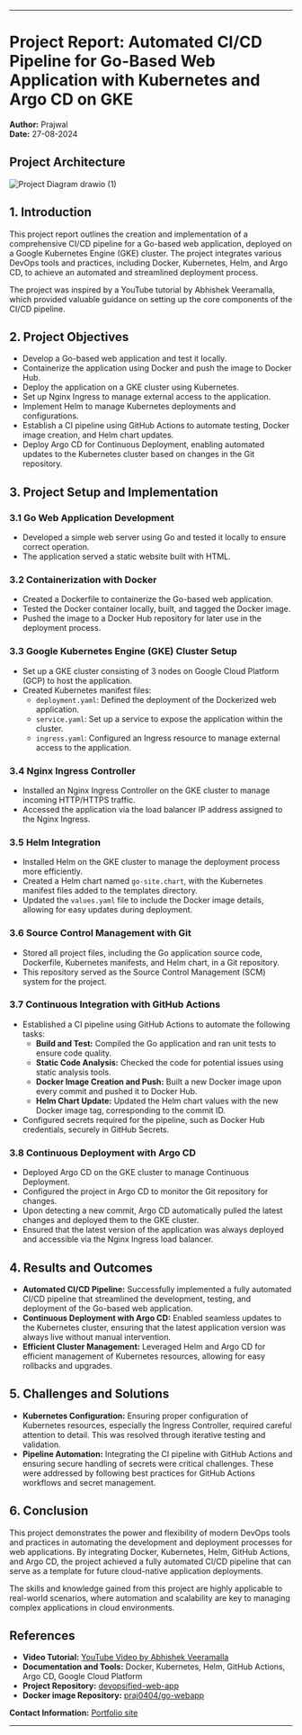 
---

# Project Report: Automated CI/CD Pipeline for Go-Based Web Application with Kubernetes and Argo CD on GKE

**Author:** Prajwal  
**Date:** 27-08-2024 

## Project Architecture
![Project Diagram drawio (1)](https://github.com/user-attachments/assets/4c1784f9-f1d5-4cfb-8b7e-46effdb44d1d)

## 1. Introduction

This project report outlines the creation and implementation of a comprehensive CI/CD pipeline for a Go-based web application, deployed on a Google Kubernetes Engine (GKE) cluster. The project integrates various DevOps tools and practices, including Docker, Kubernetes, Helm, and Argo CD, to achieve an automated and streamlined deployment process.

The project was inspired by a YouTube tutorial by Abhishek Veeramalla, which provided valuable guidance on setting up the core components of the CI/CD pipeline.

## 2. Project Objectives

- Develop a Go-based web application and test it locally.
- Containerize the application using Docker and push the image to Docker Hub.
- Deploy the application on a GKE cluster using Kubernetes.
- Set up Nginx Ingress to manage external access to the application.
- Implement Helm to manage Kubernetes deployments and configurations.
- Establish a CI pipeline using GitHub Actions to automate testing, Docker image creation, and Helm chart updates.
- Deploy Argo CD for Continuous Deployment, enabling automated updates to the Kubernetes cluster based on changes in the Git repository.

## 3. Project Setup and Implementation

### 3.1 Go Web Application Development
- Developed a simple web server using Go and tested it locally to ensure correct operation.
- The application served a static website built with HTML.

### 3.2 Containerization with Docker
- Created a Dockerfile to containerize the Go-based web application.
- Tested the Docker container locally, built, and tagged the Docker image.
- Pushed the image to a Docker Hub repository for later use in the deployment process.

### 3.3 Google Kubernetes Engine (GKE) Cluster Setup
- Set up a GKE cluster consisting of 3 nodes on Google Cloud Platform (GCP) to host the application.
- Created Kubernetes manifest files:
  - `deployment.yaml`: Defined the deployment of the Dockerized web application.
  - `service.yaml`: Set up a service to expose the application within the cluster.
  - `ingress.yaml`: Configured an Ingress resource to manage external access to the application.

### 3.4 Nginx Ingress Controller
- Installed an Nginx Ingress Controller on the GKE cluster to manage incoming HTTP/HTTPS traffic.
- Accessed the application via the load balancer IP address assigned to the Nginx Ingress.

### 3.5 Helm Integration
- Installed Helm on the GKE cluster to manage the deployment process more efficiently.
- Created a Helm chart named `go-site.chart`, with the Kubernetes manifest files added to the templates directory.
- Updated the `values.yaml` file to include the Docker image details, allowing for easy updates during deployment.

### 3.6 Source Control Management with Git
- Stored all project files, including the Go application source code, Dockerfile, Kubernetes manifests, and Helm chart, in a Git repository.
- This repository served as the Source Control Management (SCM) system for the project.

### 3.7 Continuous Integration with GitHub Actions
- Established a CI pipeline using GitHub Actions to automate the following tasks:
  - **Build and Test:** Compiled the Go application and ran unit tests to ensure code quality.
  - **Static Code Analysis:** Checked the code for potential issues using static analysis tools.
  - **Docker Image Creation and Push:** Built a new Docker image upon every commit and pushed it to Docker Hub.
  - **Helm Chart Update:** Updated the Helm chart values with the new Docker image tag, corresponding to the commit ID.
- Configured secrets required for the pipeline, such as Docker Hub credentials, securely in GitHub Secrets.

### 3.8 Continuous Deployment with Argo CD
- Deployed Argo CD on the GKE cluster to manage Continuous Deployment.
- Configured the project in Argo CD to monitor the Git repository for changes.
- Upon detecting a new commit, Argo CD automatically pulled the latest changes and deployed them to the GKE cluster.
- Ensured that the latest version of the application was always deployed and accessible via the Nginx Ingress load balancer.

## 4. Results and Outcomes
- **Automated CI/CD Pipeline:** Successfully implemented a fully automated CI/CD pipeline that streamlined the development, testing, and deployment of the Go-based web application.
- **Continuous Deployment with Argo CD:** Enabled seamless updates to the Kubernetes cluster, ensuring that the latest application version was always live without manual intervention.
- **Efficient Cluster Management:** Leveraged Helm and Argo CD for efficient management of Kubernetes resources, allowing for easy rollbacks and upgrades.

## 5. Challenges and Solutions
- **Kubernetes Configuration:** Ensuring proper configuration of Kubernetes resources, especially the Ingress Controller, required careful attention to detail. This was resolved through iterative testing and validation.
- **Pipeline Automation:** Integrating the CI pipeline with GitHub Actions and ensuring secure handling of secrets were critical challenges. These were addressed by following best practices for GitHub Actions workflows and secret management.

## 6. Conclusion
This project demonstrates the power and flexibility of modern DevOps tools and practices in automating the development and deployment processes for web applications. By integrating Docker, Kubernetes, Helm, GitHub Actions, and Argo CD, the project achieved a fully automated CI/CD pipeline that can serve as a template for future cloud-native application deployments.

The skills and knowledge gained from this project are highly applicable to real-world scenarios, where automation and scalability are key to managing complex applications in cloud environments.

## References
- **Video Tutorial:** [YouTube Video by Abhishek Veeramalla](https://www.youtube.com/watch?v=HGu9sgoHaJ0)
- **Documentation and Tools:** Docker, Kubernetes, Helm, GitHub Actions, Argo CD, Google Cloud Platform
- **Project Repository:** [devopsified-web-app](https://github.com/Praj0496/devopsified-web-app.git)
- **Docker image Repository:** [praj0404/go-webapp](https://hub.docker.com/r/praj0404/go-webapp)

**Contact Information:** [Portfolio site](https://www.prajwal.site/)

--- 
